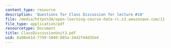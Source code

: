 ```yaml
---
content_type: resource
description: 'Questions for Class Discussion for lecture #10'
file: /media/https%3A/open-learning-course-data-rc.s3.amazonaws.com/11-201-gateway-planning-action-fall-2002/8a98e61d77995040085a3442f44d35e4_ClassDiscussionUnit3.pdf
file_type: application/pdf
resourcetype: Document
title: ClassDiscussionUnit3.pdf
uid: 8a98e61d-7799-5040-085a-3442f44d35e4
---
```

